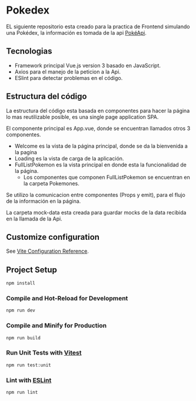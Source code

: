# Pokedex

EL siguiente repositorio esta creado para la practica de Frontend simulando una Pokédex, la información es tomada de la api [PokéApi](https://pokeapi.co/).

## Tecnologias

- Framework principal Vue.js version 3 basado en JavaScript.
- Axios para el manejo de la peticion a la Api.
- ESlint para detectar problemas en el código.

## Estructura del código

La estructura del código esta basada en componentes para hacer la página lo mas reutilizable posible, es una single page application SPA.

El componente principal es App.vue, donde se encuentran llamados otros 3 componentes.

- Welcome es la vista de la página principal, donde se da la bienvenida a la pagina
- Loading es la vista de carga de la aplicación.
- FullListPokemon es la vista principal en donde esta la funcionalidad de la página.
  - Los componentes que componen FullListPokemon se encuentran en la carpeta Pokemones.

Se utilizo la comunicacion entre componentes (Props y emit), para el flujo de la información en la página.

La carpeta mock-data esta creada para guardar mocks de la data recibida en la llamada de la Api.

## Customize configuration

See [Vite Configuration Reference](https://vite.dev/config/).

## Project Setup

```sh
npm install
```

### Compile and Hot-Reload for Development

```sh
npm run dev
```

### Compile and Minify for Production

```sh
npm run build
```

### Run Unit Tests with [Vitest](https://vitest.dev/)

```sh
npm run test:unit
```

### Lint with [ESLint](https://eslint.org/)

```sh
npm run lint
```
